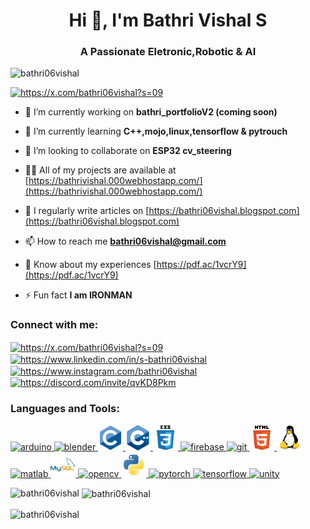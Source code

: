 <h1 align="center">Hi 👋, I'm Bathri Vishal S</h1>
<h3 align="center">A Passionate Eletronic,Robotic & AI</h3>

<p align="left"> <img src="https://komarev.com/ghpvc/?username=bathri06vishal&label=Profile%20views&color=0e75b6&style=flat" alt="bathri06vishal" /> </p>

<p align="left"> <a href="https://twitter.com/https://x.com/bathri06vishal?s=09" target="blank"><img src="https://img.shields.io/twitter/follow/https://x.com/bathri06vishal?s=09?logo=twitter&style=for-the-badge" alt="https://x.com/bathri06vishal?s=09" /></a> </p>

- 🔭 I’m currently working on **bathri_portfolioV2 (coming soon)**

- 🌱 I’m currently learning **C++,mojo,linux,tensorflow & pytrouch**

- 👯 I’m looking to collaborate on **ESP32 cv_steering**

- 👨‍💻 All of my projects are available at [https://bathrivishal.000webhostapp.com/](https://bathrivishal.000webhostapp.com/)

- 📝 I regularly write articles on [https://bathri06vishal.blogspot.com](https://bathri06vishal.blogspot.com)

- 📫 How to reach me **bathri06vishal@gmail.com**

- 📄 Know about my experiences [https://pdf.ac/1vcrY9](https://pdf.ac/1vcrY9)

- ⚡ Fun fact **I am IRONMAN**

<h3 align="left">Connect with me:</h3>
<p align="left">
<a href="https://twitter.com/https://x.com/bathri06vishal?s=09" target="blank"><img align="center" src="https://raw.githubusercontent.com/rahuldkjain/github-profile-readme-generator/master/src/images/icons/Social/twitter.svg" alt="https://x.com/bathri06vishal?s=09" height="30" width="40" /></a>
<a href="https://linkedin.com/in/https://www.linkedin.com/in/s-bathri06vishal" target="blank"><img align="center" src="https://raw.githubusercontent.com/rahuldkjain/github-profile-readme-generator/master/src/images/icons/Social/linked-in-alt.svg" alt="https://www.linkedin.com/in/s-bathri06vishal" height="30" width="40" /></a>
<a href="https://instagram.com/https://www.instagram.com/bathri06vishal" target="blank"><img align="center" src="https://raw.githubusercontent.com/rahuldkjain/github-profile-readme-generator/master/src/images/icons/Social/instagram.svg" alt="https://www.instagram.com/bathri06vishal" height="30" width="40" /></a>
<a href="https://discord.gg/https://discord.com/invite/qvKD8Pkm" target="blank"><img align="center" src="https://raw.githubusercontent.com/rahuldkjain/github-profile-readme-generator/master/src/images/icons/Social/discord.svg" alt="https://discord.com/invite/qvKD8Pkm" height="30" width="40" /></a>
</p>

<h3 align="left">Languages and Tools:</h3>
<p align="left"> <a href="https://www.arduino.cc/" target="_blank" rel="noreferrer"> <img src="https://cdn.worldvectorlogo.com/logos/arduino-1.svg" alt="arduino" width="40" height="40"/> </a> <a href="https://www.blender.org/" target="_blank" rel="noreferrer"> <img src="https://download.blender.org/branding/community/blender_community_badge_white.svg" alt="blender" width="40" height="40"/> </a> <a href="https://www.cprogramming.com/" target="_blank" rel="noreferrer"> <img src="https://raw.githubusercontent.com/devicons/devicon/master/icons/c/c-original.svg" alt="c" width="40" height="40"/> </a> <a href="https://www.w3schools.com/cpp/" target="_blank" rel="noreferrer"> <img src="https://raw.githubusercontent.com/devicons/devicon/master/icons/cplusplus/cplusplus-original.svg" alt="cplusplus" width="40" height="40"/> </a> <a href="https://www.w3schools.com/css/" target="_blank" rel="noreferrer"> <img src="https://raw.githubusercontent.com/devicons/devicon/master/icons/css3/css3-original-wordmark.svg" alt="css3" width="40" height="40"/> </a> <a href="https://firebase.google.com/" target="_blank" rel="noreferrer"> <img src="https://www.vectorlogo.zone/logos/firebase/firebase-icon.svg" alt="firebase" width="40" height="40"/> </a> <a href="https://git-scm.com/" target="_blank" rel="noreferrer"> <img src="https://www.vectorlogo.zone/logos/git-scm/git-scm-icon.svg" alt="git" width="40" height="40"/> </a> <a href="https://www.w3.org/html/" target="_blank" rel="noreferrer"> <img src="https://raw.githubusercontent.com/devicons/devicon/master/icons/html5/html5-original-wordmark.svg" alt="html5" width="40" height="40"/> </a> <a href="https://www.linux.org/" target="_blank" rel="noreferrer"> <img src="https://raw.githubusercontent.com/devicons/devicon/master/icons/linux/linux-original.svg" alt="linux" width="40" height="40"/> </a> <a href="https://www.mathworks.com/" target="_blank" rel="noreferrer"> <img src="https://upload.wikimedia.org/wikipedia/commons/2/21/Matlab_Logo.png" alt="matlab" width="40" height="40"/> </a> <a href="https://www.mysql.com/" target="_blank" rel="noreferrer"> <img src="https://raw.githubusercontent.com/devicons/devicon/master/icons/mysql/mysql-original-wordmark.svg" alt="mysql" width="40" height="40"/> </a> <a href="https://opencv.org/" target="_blank" rel="noreferrer"> <img src="https://www.vectorlogo.zone/logos/opencv/opencv-icon.svg" alt="opencv" width="40" height="40"/> </a> <a href="https://www.python.org" target="_blank" rel="noreferrer"> <img src="https://raw.githubusercontent.com/devicons/devicon/master/icons/python/python-original.svg" alt="python" width="40" height="40"/> </a> <a href="https://pytorch.org/" target="_blank" rel="noreferrer"> <img src="https://www.vectorlogo.zone/logos/pytorch/pytorch-icon.svg" alt="pytorch" width="40" height="40"/> </a> <a href="https://www.tensorflow.org" target="_blank" rel="noreferrer"> <img src="https://www.vectorlogo.zone/logos/tensorflow/tensorflow-icon.svg" alt="tensorflow" width="40" height="40"/> </a> <a href="https://unity.com/" target="_blank" rel="noreferrer"> <img src="https://www.vectorlogo.zone/logos/unity3d/unity3d-icon.svg" alt="unity" width="40" height="40"/> </a> </p>

<p><img align="left" src="https://github-readme-stats.vercel.app/api/top-langs?username=bathri06vishal&show_icons=true&locale=en&layout=compact" alt="bathri06vishal" /></p>

<p>&nbsp;<img align="center" src="https://github-readme-stats.vercel.app/api?username=bathri06vishal&show_icons=true&locale=en" alt="bathri06vishal" /></p>

<p><img align="center" src="https://github-readme-streak-stats.herokuapp.com/?user=bathri06vishal&" alt="bathri06vishal" /></p>


